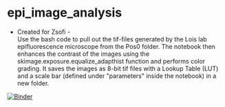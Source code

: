 # epi_image_analysis
 - Created for Zsofi -  
Use the bash code to pull out the tif-files generated by the Lois lab epifluorescence microscope from the Pos0 folder. The notebook then enhances the contrast of the images using the skimage.exposure.equalize_adapthist function and performs color grading. It saves the images as 8-bit tif files with a Lookup Table (LUT) and a scale bar (defined under "parameters" inside the notebook) in a new folder.

[![Binder](https://mybinder.org/badge_logo.svg)](https://mybinder.org/v2/gh/lauraluebbert/epi_image_analysis.git/master)
